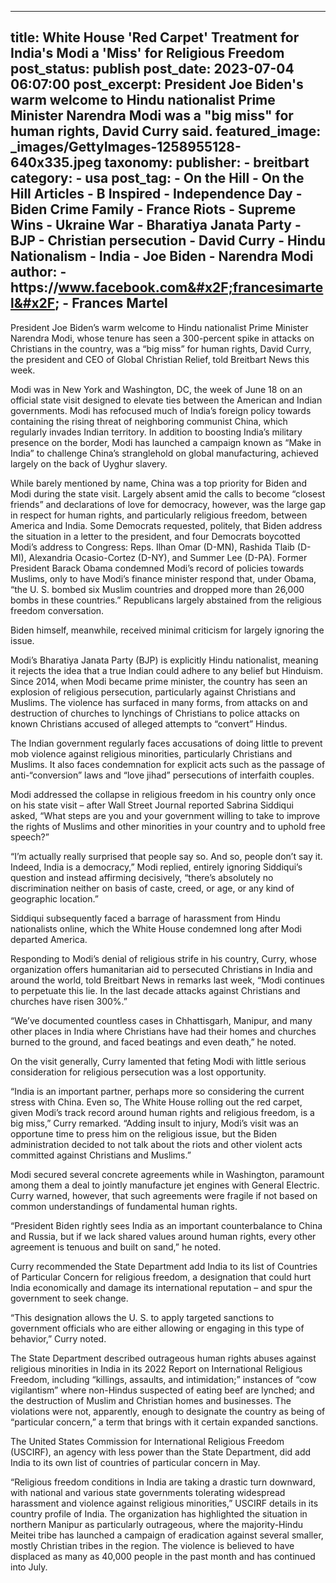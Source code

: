 
---
title: White House &#39;Red Carpet&#39; Treatment for India&#39;s Modi a &#39;Miss&#39; for Religious Freedom 
post_status: publish
post_date: 2023-07-04 06:07:00 
post_excerpt: President Joe Biden&#39;s warm welcome to Hindu nationalist Prime Minister Narendra Modi was a &quot;big miss&quot; for human rights, David Curry said. 
featured_image: _images/GettyImages-1258955128-640x335.jpeg 
taxonomy:
    publisher:
        - breitbart
    category:
        - usa 
    post_tag:
        - On the Hill
        - On the Hill Articles
        - B Inspired
        - Independence Day
        - Biden Crime Family
        - France Riots
        - Supreme Wins
        - Ukraine War
        - Bharatiya Janata Party
        - BJP
        - Christian persecution
        - David Curry
        - Hindu Nationalism
        - India
        - Joe Biden
        - Narendra Modi
    author:
        - https:&#x2F;&#x2F;www.facebook.com&#x2F;francesimartel&#x2F;
        - Frances Martel
---
President Joe Biden’s warm welcome to Hindu nationalist Prime Minister Narendra Modi, whose tenure has seen a 300-percent spike in attacks on Christians in the country, was a “big miss” for human rights, David Curry, the president and CEO of Global Christian Relief, told Breitbart News this week.

Modi was in New York and Washington, DC, the week of June 18 on an official state visit designed to elevate ties between the American and Indian governments. Modi has refocused much of India’s foreign policy towards containing the rising threat of neighboring communist China, which regularly invades Indian territory. In addition to boosting India’s military presence on the border, Modi has launched a campaign known as “Make in India” to challenge China’s stranglehold on global manufacturing, achieved largely on the back of Uyghur slavery.

While barely mentioned by name, China was a top priority for Biden and Modi during the state visit. Largely absent amid the calls to become “closest friends” and declarations of love for democracy, however, was the large gap in respect for human rights, and particularly religious freedom, between America and India. Some Democrats requested, politely, that Biden address the situation in a letter to the president, and four Democrats boycotted Modi’s address to Congress: Reps. Ilhan Omar (D-MN), Rashida Tlaib (D-MI), Alexandria Ocasio-Cortez (D-NY), and Summer Lee (D-PA). Former President Barack Obama condemned Modi’s record of policies towards Muslims, only to have Modi’s finance minister respond that, under Obama, “the U. S. bombed six Muslim countries and dropped more than 26,000 bombs in these countries.” Republicans largely abstained from the religious freedom conversation.

Biden himself, meanwhile, received minimal criticism for largely ignoring the issue.

Modi’s Bharatiya Janata Party (BJP) is explicitly Hindu nationalist, meaning it rejects the idea that a true Indian could adhere to any belief but Hinduism. Since 2014, when Modi became prime minister, the country has seen an explosion of religious persecution, particularly against Christians and Muslims. The violence has surfaced in many forms, from attacks on and destruction of churches to lynchings of Christians to police attacks on known Christians accused of alleged attempts to “convert” Hindus.

The Indian government regularly faces accusations of doing little to prevent mob violence against religious minorities, particularly Christians and Muslims. It also faces condemnation for explicit acts such as the passage of anti-“conversion” laws and “love jihad” persecutions of interfaith couples.

Modi addressed the collapse in religious freedom in his country only once on his state visit – after Wall Street Journal reported Sabrina Siddiqui asked, “What steps are you and your government willing to take to improve the rights of Muslims and other minorities in your country and to uphold free speech?”

“I’m actually really surprised that people say so. And so, people don’t say it. Indeed, India is a democracy,” Modi replied, entirely ignoring Siddiqui’s question and instead affirming decisively, “there’s absolutely no discrimination neither on basis of caste, creed, or age, or any kind of geographic location.”

Siddiqui subsequently faced a barrage of harassment from Hindu nationalists online, which the White House condemned long after Modi departed America.

Responding to Modi’s denial of religious strife in his country, Curry, whose organization offers humanitarian aid to persecuted Christians in India and around the world, told Breitbart News in remarks last week, “Modi continues to perpetuate this lie. In the last decade attacks against Christians and churches have risen 300%.”

“We’ve documented countless cases in Chhattisgarh, Manipur, and many other places in India where Christians have had their homes and churches burned to the ground, and faced beatings and even death,” he noted.

On the visit generally, Curry lamented that feting Modi with little serious consideration for religious persecution was a lost opportunity.

“India is an important partner, perhaps more so considering the current stress with China. Even so, The White House rolling out the red carpet, given Modi’s track record around human rights and religious freedom, is a big miss,” Curry remarked. “Adding insult to injury, Modi’s visit was an opportune time to press him on the religious issue, but the Biden administration decided to not talk about the riots and other violent acts committed against Christians and Muslims.”

Modi secured several concrete agreements while in Washington, paramount among them a deal to jointly manufacture jet engines with General Electric. Curry warned, however, that such agreements were fragile if not based on common understandings of fundamental human rights.

“President Biden rightly sees India as an important counterbalance to China and Russia, but if we lack shared values around human rights, every other agreement is tenuous and built on sand,” he noted.

Curry recommended the State Department add India to its list of Countries of Particular Concern for religious freedom, a designation that could hurt India economically and damage its international reputation – and spur the government to seek change.

“This designation allows the U. S. to apply targeted sanctions to government officials who are either allowing or engaging in this type of behavior,” Curry noted.

The State Department described outrageous human rights abuses against religious minorities in India in its 2022 Report on International Religious Freedom, including “killings, assaults, and intimidation;” instances of “cow vigilantism” where non-Hindus suspected of eating beef are lynched; and the destruction of Muslim and Christian homes and businesses. The violations were not, apparently, enough to designate the country as being of “particular concern,” a term that brings with it certain expanded sanctions.

The United States Commission for International Religious Freedom (USCIRF), an agency with less power than the State Department, did add India to its own list of countries of particular concern in May.

“Religious freedom conditions in India are taking a drastic turn downward, with national and various state governments tolerating widespread harassment and violence against religious minorities,” USCIRF details in its country profile of India. The organization has highlighted the situation in northern Manipur as particularly outrageous, where the majority-Hindu Meitei tribe has launched a campaign of eradication against several smaller, mostly Christian tribes in the region. The violence is believed to have displaced as many as 40,000 people in the past month and has continued into July. 